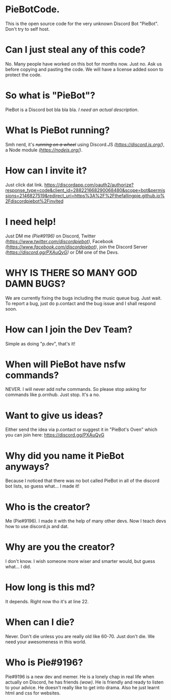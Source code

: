 # PieBotCode.
This is the open source code for the very unknown Discord Bot "PieBot". Don't try to self host.
# Can I just steal any of this code?
No. Many people have worked on this bot for months now. Just no. Ask us before copying and pasting the code. We will have a license added soon to protect the code.
# So what is "PieBot"?
PieBot is a Discord bot bla bla bla. *I need an actual description*.
# What Is PieBot running?
Smh nerd, it's *~~running on a wheel~~* using Discord.JS *(https://discord.js.org/)*, a Node module *(https://nodejs.org/)*.
# How can I invite it?
Just click dat link.
https://discordapp.com/oauth2/authorize?response_type=code&client_id=288221668290068480&scope=bot&permissions=2146827519&redirect_uri=https%3A%2F%2Fthefallingpie.github.io%2Fdiscordpiebot%2Finvited
# I need help!
Just DM me *(Pie#9196)* on Discord, Twitter *(https://www.twitter.com/discordpiebot)*, Facebook *(https://www.facebook.com/discordpiebot)*, join the Discord Server *(https://discord.gg/PXAuQyG)* or DM one of the Devs.
# WHY IS THERE SO MANY GOD DAMN BUGS?
We are currently fixing the bugs including the music queue bug. Just wait. To report a bug, just do p.contact and the bug issue and I shall respond soon.
# How can I join the Dev Team?
Simple as doing "p.dev", that's it!
# When will PieBot have nsfw commands?
NEVER. I will never add nsfw commands. So please stop asking for commands like p.ornhub. Just stop. It's a no.
# Want to give us ideas?
Either send the idea via p.contact or suggest it in "PieBot's Oven" which you can join here: https://discord.gg/PXAuQyG
# Why did you name it PieBot anyways?
Because I noticed that there was no bot called PieBot in all of the discord bot lists, so guess what... I made it!
# Who is the creator?
Me (Pie#9196). I made it with the help of many other devs. Now I teach devs how to use discord.js and dat.
# Why are you the creator?
I don't know. I wish someone more wiser and smarter would, but guess what... I did.
# How long is this md?
It depends. Right now tho it's at line 22.
# When can I die?
Never. Don't die unless you are really old like 60-70. Just don't die. We need your awesomeness in this world.
# Who is Pie#9196?
Pie#9196 is a new dev and memer. He is a lonely chap in real life when actually on Discord, he has friends *(wow)*. He is friendly and ready to listen to your advice. He doesn't really like to get into drama. Also he just learnt html and css for websites.
